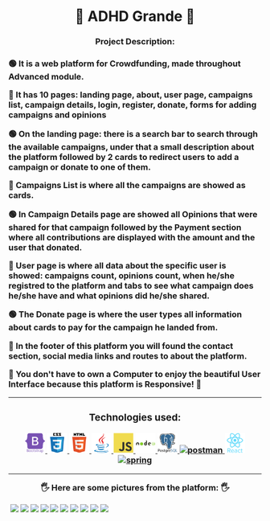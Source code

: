 <h1 align="center"> 💯 ADHD Grande 💯 </h1>
<h3 align="center">Project Description: <h3/>
  
  <p> 🟢 It is a web platform for Crowdfunding, made throughout Advanced module. </p>
  <p> 🔵 It has 10 pages: landing page, about, user page, campaigns list, campaign details, login, register, donate, forms for adding campaigns and opinions <p>
  <p> 🟢 On the landing page: there is a search bar to search through the available campaigns, under that a small description about the platform followed by
2 cards to redirect users to add a campaign or donate to one of them. </p>
  <p> 🔵 Campaigns List is where all the campaigns are showed as cards.</p>
  <p> 🟢 In Campaign Details page are showed all Opinions that were shared for that campaign followed by the Payment section where all contributions are displayed with the amount and the user that donated.</p>
  <p> 🔵 User page is where all data about the specific user is showed: campaigns count, opinions count, when he/she registred to the platform and tabs to see what campaign does he/she have and what opinions did he/she shared.</p>
  <p> 🟢 The Donate page is where the user types all information about cards to pay for the campaign he landed from. <p>
  <p> 🔵 In the footer of this platform you will found the contact section, social media links and routes to about the platform. <p>
  <p> 💯 You don't have to own a Computer to enjoy the beautiful User Interface because this platform is Responsive! 💯</p>
  
  
  
  <hr>
  <div align="center">
    <h3 align:"center">Technologies used:</h3>
   <a href="https://getbootstrap.com" target="_blank" rel="noreferrer"> <img src="https://raw.githubusercontent.com/devicons/devicon/master/icons/bootstrap/bootstrap-plain-wordmark.svg" alt="bootstrap" width="40" height="40"/> </a>
   <a href="https://www.w3schools.com/css/" target="_blank" rel="noreferrer"> <img src="https://raw.githubusercontent.com/devicons/devicon/master/icons/css3/css3-original-wordmark.svg" alt="css3" width="40" height="40"/> </a>
   <a href="https://www.w3.org/html/" target="_blank" rel="noreferrer"> <img src="https://raw.githubusercontent.com/devicons/devicon/master/icons/html5/html5-original-wordmark.svg" alt="html5" width="40" height="40"/> </a> 
   <a href="https://www.java.com" target="_blank" rel="noreferrer"> <img src="https://raw.githubusercontent.com/devicons/devicon/master/icons/java/java-original.svg" alt="java" width="40" height="40"/> </a> <a href="https://developer.mozilla.org/en-US/docs/Web/JavaScript" target="_blank" rel="noreferrer"> <img src="https://raw.githubusercontent.com/devicons/devicon/master/icons/javascript/javascript-original.svg" alt="javascript" width="40" height="40"/> </a> <a href="https://nodejs.org" target="_blank" rel="noreferrer"> <img src="https://raw.githubusercontent.com/devicons/devicon/master/icons/nodejs/nodejs-original-wordmark.svg" alt="nodejs" width="40" height="40"/> </a> <a href="https://www.postgresql.org" target="_blank" rel="noreferrer"> <img src="https://raw.githubusercontent.com/devicons/devicon/master/icons/postgresql/postgresql-original-wordmark.svg" alt="postgresql" width="40" height="40"/> </a> <a href="https://postman.com" target="_blank" rel="noreferrer"> <img src="https://www.vectorlogo.zone/logos/getpostman/getpostman-icon.svg" alt="postman" width="40" height="40"/> </a> <a href="https://reactjs.org/" target="_blank" rel="noreferrer"> <img src="https://raw.githubusercontent.com/devicons/devicon/master/icons/react/react-original-wordmark.svg" alt="react" width="40" height="40"/> </a> <a href="https://spring.io/" target="_blank" rel="noreferrer"> <img src="https://www.vectorlogo.zone/logos/springio/springio-icon.svg" alt="spring" width="40" height="40"/> </a>
    </div>


  
  <hr>
<div align="center" style="gap: 100px;">
  <p> 🖐️ Here are some pictures from the platform: 🖐️ </p>
</div>
  <img src=""/>
  <img src="https://user-images.githubusercontent.com/86414654/173580459-2026d299-8309-49e5-99ee-e1040b50a2c9.png"/>
  <img src="https://user-images.githubusercontent.com/86414654/173579689-a0e584a2-74a5-401d-b34f-166664b3cdd6.png"/>
  <img src="https://user-images.githubusercontent.com/86414654/173580698-7cd6a0ec-f286-4435-b749-fff24406db66.png"/>
  <img src="https://user-images.githubusercontent.com/86414654/173580864-470125d9-00e7-4738-8667-5c555cb6521a.png"/>
  <img src="https://user-images.githubusercontent.com/86414654/173581026-b899685c-e402-45dd-9d34-97e242b2a3cc.png"/>
  <img src="https://user-images.githubusercontent.com/86414654/173581090-0a71447e-7eb1-4f0a-ba30-2aeec171a7d8.png"/>
  <img src="https://user-images.githubusercontent.com/86414654/173581186-da29089b-401d-46d3-a4e0-01c68c0fa3e3.png"/>
  <img src="https://user-images.githubusercontent.com/86414654/173581252-bfecc7a5-7679-4e1c-a9e9-d79968b29a07.png"/>
  <img src="https://user-images.githubusercontent.com/86414654/173581298-092ba9eb-05d9-4e13-bd66-49e336f6ddbf.png"/>
  <img src="https://user-images.githubusercontent.com/86414654/173581336-0ab67256-1278-42c1-9ec0-e105c63359cd.png"/>
